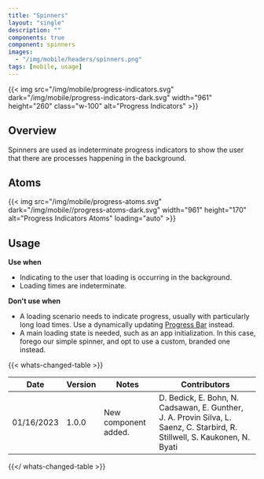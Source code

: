 ```yaml
---
title: "Spinners"
layout: "single"
description: ""
components: true
component: spinners
images:
  - "/img/mobile/headers/spinners.png"
tags: [mobile, usage]
---
```


{{< img src="/img/mobile/progress-indicators.svg" dark="/img/mobile/progress-indicators-dark.svg" width="961" height="260" class="w-100" alt="Progress Indicators" >}}

## Overview

Spinners are used as indeterminate progress indicators to show the user that there are processes happening in the background.




## Atoms

{{< img src="/img/mobile/progress-atoms.svg" dark="/img/mobile//progress-atoms-dark.svg" width="961" height="170" alt="Progress Indicators Atoms" loading="auto" >}}

## Usage

**Use when**

- Indicating to the user that loading is occurring in the background.
- Loading times are indeterminate.

**Don't use when**

- A loading scenario needs to indicate progress, usually with particularly long load times. Use a dynamically updating [Progress Bar](/components/mobile/progress-bars/) instead.
- A main loading state is needed, such as an app initialization. In this case, forego our simple spinner, and opt to use a custom, branded one instead.


{{< whats-changed-table >}}

| Date       | Version | Notes                               | Contributors |
| ---------- | ------- | ----------------------------------- | ------------ |
| 01/16/2023 | 1.0.0   | New component added. | D. Bedick, E. Bohn, N. Cadsawan, E. Gunther, J. A. Provin Silva, L. Saenz, C. Starbird, R. Stillwell, S. Kaukonen, N. Byati  |

{{</ whats-changed-table >}}
